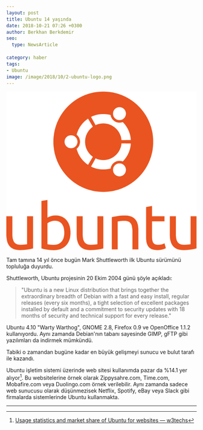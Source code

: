 ```yaml
---
layout: post
title: Ubuntu 14 yaşında
date: 2018-10-21 07:26 +0300
author: Berkhan Berkdemir
seo:
  type: NewsArticle

category: haber
tags:
- Ubuntu
image: /image/2018/10/2-ubuntu-logo.png
---
```


![Ubuntu'nun daire oluşturan arkadaş logosu](/image/2018/10/2-ubuntu-logo.png)

Tam tamına 14 yıl önce bugün Mark Shuttleworth ilk Ubuntu sürümünü topluluğa
duyurdu.

Shuttleworth, Ubuntu projesinin 20 Ekim 2004 günü şöyle açıkladı:

> "Ubuntu is a new Linux distribution that brings together the extraordinary
> breadth of Debian with a fast and easy install, regular releases (every six
> months), a tight selection of excellent packages installed by default and a
> commitment to security updates with 18 months of security and technical
> support for every release."

Ubuntu 4.10 "Warty Warthog", GNOME 2.8, Firefox 0.9 ve OpenOffice 1.1.2
kullanıyordu. Aynı zamanda Debian'nın tabanı sayesinde GIMP, gFTP gibi
yazılımları da indirmek mümkündü.

Tabiki o zamandan bugüne kadar en büyük gelişmeyi sunucu ve bulut tarafı ile
kazandı.

Ubuntu işletim sistemi üzerinde web sitesi kullanımda pazar da %14.1 yer
alıyor[^1]. Bu websitelerine örnek olarak Zippysahre.com, Time.com, Mobafire.com
veya Duolingo.com örnek verilebilir. Aynı zamanda sadece web sunucusu olarak
düşünmezisek Netflix, Spotify, eBay veya Slack gibi firmalarda sistemlerinde
Ubuntu kullanmakta.

---

[^1]: [Usage statistics and market share of Ubuntu for websites &mdash; w3techs](https://w3techs.com/technologies/details/os-ubuntu/all/all)
